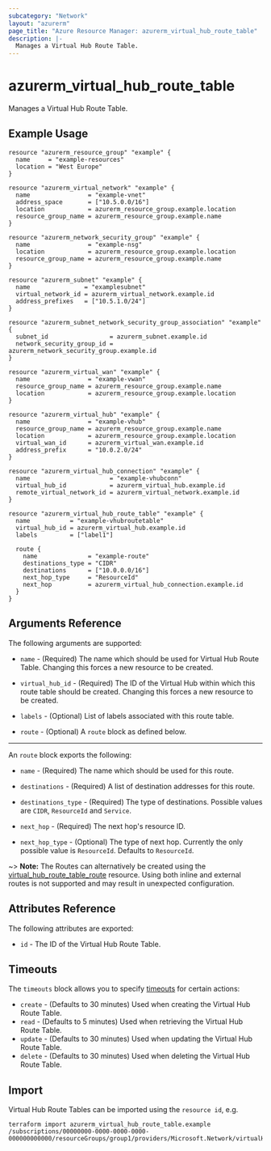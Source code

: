 ```yaml
---
subcategory: "Network"
layout: "azurerm"
page_title: "Azure Resource Manager: azurerm_virtual_hub_route_table"
description: |-
  Manages a Virtual Hub Route Table.
---
```


# azurerm_virtual_hub_route_table

Manages a Virtual Hub Route Table.

## Example Usage

```hcl
resource "azurerm_resource_group" "example" {
  name     = "example-resources"
  location = "West Europe"
}

resource "azurerm_virtual_network" "example" {
  name                = "example-vnet"
  address_space       = ["10.5.0.0/16"]
  location            = azurerm_resource_group.example.location
  resource_group_name = azurerm_resource_group.example.name
}

resource "azurerm_network_security_group" "example" {
  name                = "example-nsg"
  location            = azurerm_resource_group.example.location
  resource_group_name = azurerm_resource_group.example.name
}

resource "azurerm_subnet" "example" {
  name               = "examplesubnet"
  virtual_network_id = azurerm_virtual_network.example.id
  address_prefixes   = ["10.5.1.0/24"]
}

resource "azurerm_subnet_network_security_group_association" "example" {
  subnet_id                 = azurerm_subnet.example.id
  network_security_group_id = azurerm_network_security_group.example.id
}

resource "azurerm_virtual_wan" "example" {
  name                = "example-vwan"
  resource_group_name = azurerm_resource_group.example.name
  location            = azurerm_resource_group.example.location
}

resource "azurerm_virtual_hub" "example" {
  name                = "example-vhub"
  resource_group_name = azurerm_resource_group.example.name
  location            = azurerm_resource_group.example.location
  virtual_wan_id      = azurerm_virtual_wan.example.id
  address_prefix      = "10.0.2.0/24"
}

resource "azurerm_virtual_hub_connection" "example" {
  name                      = "example-vhubconn"
  virtual_hub_id            = azurerm_virtual_hub.example.id
  remote_virtual_network_id = azurerm_virtual_network.example.id
}

resource "azurerm_virtual_hub_route_table" "example" {
  name           = "example-vhubroutetable"
  virtual_hub_id = azurerm_virtual_hub.example.id
  labels         = ["label1"]

  route {
    name              = "example-route"
    destinations_type = "CIDR"
    destinations      = ["10.0.0.0/16"]
    next_hop_type     = "ResourceId"
    next_hop          = azurerm_virtual_hub_connection.example.id
  }
}
```

## Arguments Reference

The following arguments are supported:

* `name` - (Required) The name which should be used for Virtual Hub Route Table. Changing this forces a new resource to be created.

* `virtual_hub_id` - (Required) The ID of the Virtual Hub within which this route table should be created. Changing this forces a new resource to be created.

* `labels` - (Optional) List of labels associated with this route table.

* `route` - (Optional)  A `route` block as defined below.

---

An `route` block exports the following:

* `name` - (Required) The name which should be used for this route.

* `destinations` - (Required) A list of destination addresses for this route.

* `destinations_type` - (Required) The type of destinations. Possible values are `CIDR`, `ResourceId` and `Service`.

* `next_hop` - (Required) The next hop's resource ID.

* `next_hop_type` - (Optional) The type of next hop. Currently the only possible value is `ResourceId`. Defaults to `ResourceId`.

~> **Note:** The Routes can alternatively be created using the [virtual_hub_route_table_route](virtual_hub_route_table_route.html) resource. Using both inline and external routes is not supported and may result in unexpected configuration.

## Attributes Reference

The following attributes are exported:

* `id` - The ID of the Virtual Hub Route Table.

## Timeouts

The `timeouts` block allows you to specify [timeouts](https://www.terraform.io/language/resources/syntax#operation-timeouts) for certain actions:

* `create` - (Defaults to 30 minutes) Used when creating the Virtual Hub Route Table.
* `read` - (Defaults to 5 minutes) Used when retrieving the Virtual Hub Route Table.
* `update` - (Defaults to 30 minutes) Used when updating the Virtual Hub Route Table.
* `delete` - (Defaults to 30 minutes) Used when deleting the Virtual Hub Route Table.

## Import

Virtual Hub Route Tables can be imported using the `resource id`, e.g.

```shell
terraform import azurerm_virtual_hub_route_table.example /subscriptions/00000000-0000-0000-0000-000000000000/resourceGroups/group1/providers/Microsoft.Network/virtualHubs/virtualHub1/hubRouteTables/routeTable1
```
